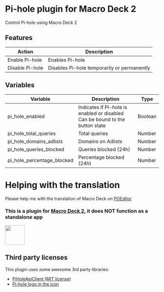 # Pi-hole plugin for Macro Deck 2
Control Pi-hole using Macro Deck 2

## Features
| Action | Description |
| --- | --- |
| Enable Pi-hole | Enables Pi-hole |
| Disable Pi-hole | Disables Pi-hole temporarily or permanently |

## Variables
| Variable | Description | Type |
| --- | --- | --- |
| pi_hole_enabled | Indicates if Pi-hole is enabled or disabled<br />Can be bound to the button state | Boolean |
| pi_hole_total_queries | Total queries | Number |
| pi_hole_domains_adlists | Domains on Adlists | Number |
| pi_hole_queries_blocked | Queries blocked (24h) | Number |
| pi_hole_percentage_blocked | Percentage blocked (24h) | Number |


# Helping with the translation
Please help me with the translation of Macro Deck on [POEditor](https://poeditor.com/join/project/YE6NDt4Zgq)

### This is a plugin for [Macro Deck 2](https://github.com/SuchByte/Macro-Deck), it does NOT function as a standalone app
<img height="64px" src="https://macrodeck.org/images/macro_deck_2_official_plugin.png" />


## Third party licenses
This plugin uses some awesome 3rd party libraries:
- [PiHoleApiClient (MIT license)]([https://github.com/TwitchLib/TwitchLib](https://github.com/spar/PiHoleApiClient))
- [Pi-hole logo in the icon]([https://commons.wikimedia.org/wiki/File:Twitch-icon-5.png](https://de.wikipedia.org/wiki/Datei:Pi-hole_Logo.png))
